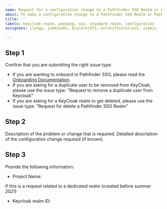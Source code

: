 ```yaml
---
name: Request for a configuration change to a Pathfinder SSO Realm or Pathfinder SSO standard client
about: To make a configuration change to a Pathfinder SSO Realm or Pathfinder SSO standard client
title: ''
labels: keycloak-realm, pending, sso, standard realm, configuration
assignees: jlangy, junminahn, brycereid73, arcshiftsolutions, zsamji

---
```

## Step 1
Confirm that you are submitting the right issue type. 
* If you are wanting to onboard to Pathfinder SSO, please read the [Onboarding Documentation](https://github.com/bcgov/ocp-sso/wiki/SSO-Onboarding).
* If you are asking for a duplicate user to be removed from KeyCloak, please use the issue type: "Request to remove a duplicate user from Keycloak"
* If you are asking for a KeyCloak realm to get deleted, please use the issue type: "Request for delete a Pathfinder SSO Realm"

## Step 2
Description of the problem or change that is required.
Detailed description of the configuration change required (if known).

## Step 3
Provide the following information:

* Project Name: 

If this is a request related to a dedicated realm (created before summer 2021)
* Keycloak realm ID: 


